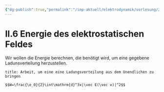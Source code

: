 ```yaml
---
{"dg-publish":true,"permalink":"/imp-aktuell/elektrodynamik/vorlesung/2-grundlagen-der-elektrostatik/ii-6-energie-des-elektrostatischen-feldes/","dgHomeLink":true,"dgPassFrontmatter":false}
---
```


# II.6 Energie des elektrostatischen Feldes
Wir wollen die Energie berechnen, die benötigt wird, um eine gegebene Ladunsverteilung herzustellen. 

```ad-equation
title: Arbeit, um eine eine Ladungsverteilung aus dem Unendlichen zu bringen

$$W=\frac{\e_0}{2}\int\mathrm{d}^3x|\vec E(\vec x)|^2$$

```

